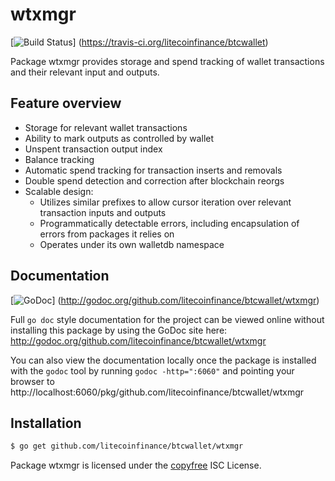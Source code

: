 wtxmgr
======

[![Build Status](https://travis-ci.org/litecoinfinance/btcwallet.png?branch=master)]
(https://travis-ci.org/litecoinfinance/btcwallet)

Package wtxmgr provides storage and spend tracking of wallet transactions and
their relevant input and outputs.

## Feature overview

- Storage for relevant wallet transactions
- Ability to mark outputs as controlled by wallet
- Unspent transaction output index
- Balance tracking
- Automatic spend tracking for transaction inserts and removals
- Double spend detection and correction after blockchain reorgs
- Scalable design:
  - Utilizes similar prefixes to allow cursor iteration over relevant transaction
    inputs and outputs
  - Programmatically detectable errors, including encapsulation of errors from
    packages it relies on
  - Operates under its own walletdb namespace
    
## Documentation

[![GoDoc](https://godoc.org/github.com/litecoinfinance/btcwallet/wtxmgr?status.png)]
(http://godoc.org/github.com/litecoinfinance/btcwallet/wtxmgr)

Full `go doc` style documentation for the project can be viewed online without
installing this package by using the GoDoc site here:
http://godoc.org/github.com/litecoinfinance/btcwallet/wtxmgr

You can also view the documentation locally once the package is installed with
the `godoc` tool by running `godoc -http=":6060"` and pointing your browser to
http://localhost:6060/pkg/github.com/litecoinfinance/btcwallet/wtxmgr

## Installation

```bash
$ go get github.com/litecoinfinance/btcwallet/wtxmgr
```

Package wtxmgr is licensed under the [copyfree](http://copyfree.org) ISC
License.
